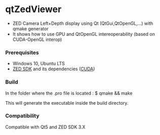 # qtZedViewer

* ZED Camera Left+Depth display using Qt (QtGui,QtOpenGL,...) with qmake generator
* It shows how to use GPU and QtOpenGL intereoperability (based on CUDA-OpenGL interop)


### Prerequisites

- Windows 10, Ubuntu LTS
- [ZED SDK](https://www.stereolabs.com/developers/) and its dependencies ([CUDA](https://developer.nvidia.com/cuda-downloads))


### Build
In the folder where the .pro file is located :
$ qmake && make

This will generate the executable inside the build directory.


### Compatibility
Compatible with Qt5 and ZED SDK 3.X
